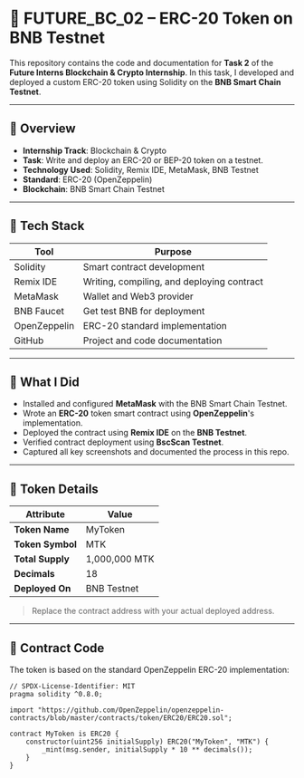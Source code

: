 # 🚀 FUTURE_BC_02 – ERC-20 Token on BNB Testnet

This repository contains the code and documentation for **Task 2** of the **Future Interns Blockchain & Crypto Internship**. In this task, I developed and deployed a custom ERC-20 token using Solidity on the **BNB Smart Chain Testnet**.

---

## 📌 Overview

- **Internship Track**: Blockchain & Crypto
- **Task**: Write and deploy an ERC-20 or BEP-20 token on a testnet.
- **Technology Used**: Solidity, Remix IDE, MetaMask, BNB Testnet
- **Standard**: ERC-20 (OpenZeppelin)
- **Blockchain**: BNB Smart Chain Testnet

---

## 🔧 Tech Stack

| Tool        | Purpose                                  |
|-------------|-------------------------------------------|
| Solidity    | Smart contract development                |
| Remix IDE   | Writing, compiling, and deploying contract |
| MetaMask    | Wallet and Web3 provider                  |
| BNB Faucet  | Get test BNB for deployment               |
| OpenZeppelin| ERC-20 standard implementation            |
| GitHub      | Project and code documentation            |

---

## 🧠 What I Did

- Installed and configured **MetaMask** with the BNB Smart Chain Testnet.
- Wrote an **ERC-20** token smart contract using **OpenZeppelin**'s implementation.
- Deployed the contract using **Remix IDE** on the **BNB Testnet**.
- Verified contract deployment using **BscScan Testnet**.
- Captured all key screenshots and documented the process in this repo.

---

## 🔐 Token Details

| Attribute       | Value              |
|------------------|-------------------|
| **Token Name**   | MyToken           |
| **Token Symbol** | MTK               |
| **Total Supply** | 1,000,000 MTK     |
| **Decimals**     | 18                |
| **Deployed On**  | BNB Testnet       |


> Replace the contract address with your actual deployed address.

---

## 📂 Contract Code

The token is based on the standard OpenZeppelin ERC-20 implementation:

```solidity
// SPDX-License-Identifier: MIT
pragma solidity ^0.8.0;

import "https://github.com/OpenZeppelin/openzeppelin-contracts/blob/master/contracts/token/ERC20/ERC20.sol";

contract MyToken is ERC20 {
    constructor(uint256 initialSupply) ERC20("MyToken", "MTK") {
        _mint(msg.sender, initialSupply * 10 ** decimals());
    }
}

